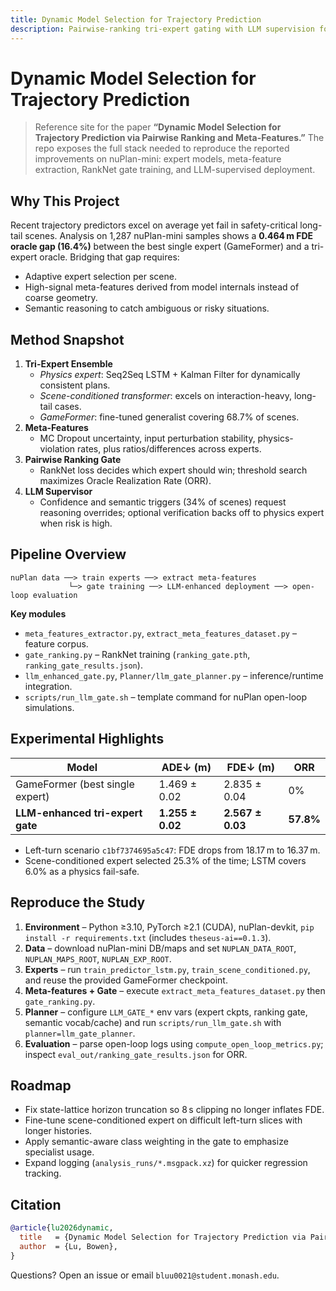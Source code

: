 ```yaml
---
title: Dynamic Model Selection for Trajectory Prediction
description: Pairwise-ranking tri-expert gating with LLM supervision for nuPlan-mini.
---
```


# Dynamic Model Selection for Trajectory Prediction

> Reference site for the paper **“Dynamic Model Selection for Trajectory Prediction via Pairwise Ranking and Meta-Features.”** The repo exposes the full stack needed to reproduce the reported improvements on nuPlan-mini: expert models, meta-feature extraction, RankNet gate training, and LLM-supervised deployment.

## Why This Project
Recent trajectory predictors excel on average yet fail in safety-critical long-tail scenes. Analysis on 1,287 nuPlan-mini samples shows a **0.464 m FDE oracle gap (16.4%)** between the best single expert (GameFormer) and a tri-expert oracle. Bridging that gap requires:
- Adaptive expert selection per scene.
- High-signal meta-features derived from model internals instead of coarse geometry.
- Semantic reasoning to catch ambiguous or risky situations.

## Method Snapshot
1. **Tri-Expert Ensemble**
   - *Physics expert*: Seq2Seq LSTM + Kalman Filter for dynamically consistent plans.
   - *Scene-conditioned transformer*: excels on interaction-heavy, long-tail cases.
   - *GameFormer*: fine-tuned generalist covering 68.7% of scenes.
2. **Meta-Features**
   - MC Dropout uncertainty, input perturbation stability, physics-violation rates, plus ratios/differences across experts.
3. **Pairwise Ranking Gate**
   - RankNet loss decides which expert should win; threshold search maximizes Oracle Realization Rate (ORR).
4. **LLM Supervisor**
   - Confidence and semantic triggers (34% of scenes) request reasoning overrides; optional verification backs off to physics expert when risk is high.

## Pipeline Overview
```
nuPlan data ──> train experts ──> extract meta-features
             └─> gate training ──> LLM-enhanced deployment ──> open-loop evaluation
```

**Key modules**
- `meta_features_extractor.py`, `extract_meta_features_dataset.py` – feature corpus.
- `gate_ranking.py` – RankNet training (`ranking_gate.pth`, `ranking_gate_results.json`).
- `llm_enhanced_gate.py`, `Planner/llm_gate_planner.py` – inference/runtime integration.
- `scripts/run_llm_gate.sh` – template command for nuPlan open-loop simulations.

## Experimental Highlights
| Model | ADE↓ (m) | FDE↓ (m) | ORR |
| --- | --- | --- | --- |
| GameFormer (best single expert) | 1.469 ± 0.02 | 2.835 ± 0.04 | 0% |
| **LLM-enhanced tri-expert gate** | **1.255 ± 0.02** | **2.567 ± 0.03** | **57.8%** |

- Left-turn scenario `c1bf7374695a5c47`: FDE drops from 18.17 m to 16.37 m.
- Scene-conditioned expert selected 25.3% of the time; LSTM covers 6.0% as a physics fail-safe.

## Reproduce the Study
1. **Environment** – Python ≥3.10, PyTorch ≥2.1 (CUDA), nuPlan-devkit, `pip install -r requirements.txt` (includes `theseus-ai==0.1.3`).
2. **Data** – download nuPlan-mini DB/maps and set `NUPLAN_DATA_ROOT`, `NUPLAN_MAPS_ROOT`, `NUPLAN_EXP_ROOT`.
3. **Experts** – run `train_predictor_lstm.py`, `train_scene_conditioned.py`, and reuse the provided GameFormer checkpoint.
4. **Meta-features + Gate** – execute `extract_meta_features_dataset.py` then `gate_ranking.py`.
5. **Planner** – configure `LLM_GATE_*` env vars (expert ckpts, ranking gate, semantic vocab/cache) and run `scripts/run_llm_gate.sh` with `planner=llm_gate_planner`.
6. **Evaluation** – parse open-loop logs using `compute_open_loop_metrics.py`; inspect `eval_out/ranking_gate_results.json` for ORR.

## Roadmap
- Fix state-lattice horizon truncation so 8 s clipping no longer inflates FDE.
- Fine-tune scene-conditioned expert on difficult left-turn slices with longer histories.
- Apply semantic-aware class weighting in the gate to emphasize specialist usage.
- Expand logging (`analysis_runs/*.msgpack.xz`) for quicker regression tracking.

## Citation
```bibtex
@article{lu2026dynamic,
  title   = {Dynamic Model Selection for Trajectory Prediction via Pairwise Ranking and Meta-Features},
  author  = {Lu, Bowen},
}
```

Questions? Open an issue or email `bluu0021@student.monash.edu`.

